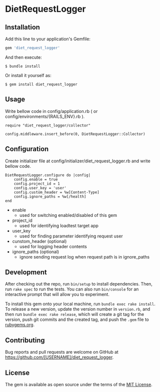 # DietRequestLogger

## Installation

Add this line to your application's Gemfile:

```ruby
gem 'diet_request_logger'
```

And then execute:

    $ bundle install

Or install it yourself as:

    $ gem install diet_request_logger

## Usage
Write bellow code in config/application.rb ( or config/environments/{RAILS_ENV}.rb ).

    require "diet_request_logger/collector"

    config.middleware.insert_before(0, DietRequestLogger::Collector)
## Configuration
Create initializer file at config/initializer/diet_request_logger.rb and write bellow code.

    DietRequestLogger.configure do |config|
        config.enable = true
        config.project_id = 1
        config.user_key = 'user'
        config.custom_header = %w[Content-Type]
        config.ignore_paths = %w[/health]
    end

- enable
    - used for switching enabled/disabled of this gem
- project_id
    - used for identifying loadtest target app
- user_key
    - used for finding parameter identifying request user
- cunstom_header (optional)
    - used for logging header contents
- ignore_paths (optional)
    - ignore sending request log when request path is in ignore_paths 

## Development

After checking out the repo, run `bin/setup` to install dependencies. Then, run `rake spec` to run the tests. You can also run `bin/console` for an interactive prompt that will allow you to experiment.

To install this gem onto your local machine, run `bundle exec rake install`. To release a new version, update the version number in `version.rb`, and then run `bundle exec rake release`, which will create a git tag for the version, push git commits and the created tag, and push the `.gem` file to [rubygems.org](https://rubygems.org).

## Contributing

Bug reports and pull requests are welcome on GitHub at https://github.com/[USERNAME]/diet_request_logger.

## License

The gem is available as open source under the terms of the [MIT License](https://opensource.org/licenses/MIT).
